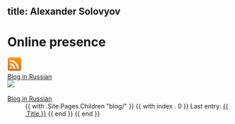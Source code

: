 title: Alexander Solovyov
----

# Online presence

<div class="row">
  <div class="span8">
    <div class="icon">
      <a href="http://feeds.feedburner.com/AmazonByteflow">
        <img src="static/services/rss_32.png">
      </a>
    </div>
    <a href="blog/">Blog in Russian</a>
  </div>
  <div class="span4">
    <a class="readers" href="http://feeds.feedburner.com/AmazonByteflow">
      <img src="http://feeds.feedburner.com/~fc/AmazonByteflow">
    </a>
  </div>
</div>

<dl>
  <dt>
    <a href="blog/">Blog in Russian</a>
  </dt>
  <dd>
  {{ with .Site.Pages.Children "blog/" }}
  {{ with index . 0 }}
  Last entry: <a href="{{ .Url }}">{{ .Title }}</a>
  {{ end }}
  {{ end }}
  </dd>
</dl>
